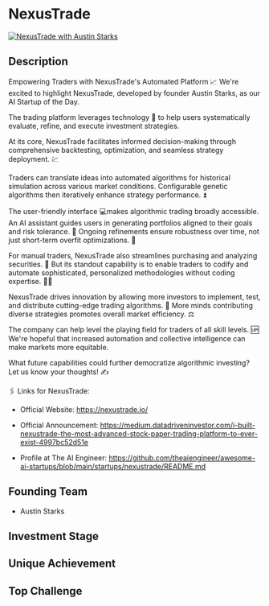 # NexusTrade
[![NexusTrade with Austin Starks](https://img.youtube.com/vi/xNW2ZumgMPE/0.jpg)](https://www.youtube.com/watch?v=xNW2ZumgMPE)

## Description
Empowering Traders with NexusTrade's Automated Platform 📈 We're excited to highlight NexusTrade, developed by founder Austin Starks, as our AI Startup of the Day.

The trading platform leverages technology 🤖 to help users systematically evaluate, refine, and execute investment strategies.

At its core, NexusTrade facilitates informed decision-making through comprehensive backtesting, optimization, and seamless strategy deployment. 💹

Traders can translate ideas into automated algorithms for historical simulation across various market conditions.️ Configurable genetic algorithms then iteratively enhance strategy performance. ⏫

The user-friendly interface 💻makes algorithmic trading broadly accessible. An AI assistant guides users in generating portfolios aligned to their goals and risk tolerance. 🎯 Ongoing refinements ensure robustness over time, not just short-term overfit optimizations. 🔁

For manual traders, NexusTrade also streamlines purchasing and analyzing securities. 📃 But its standout capability is to enable traders to codify and automate sophisticated, personalized methodologies without coding expertise. 👷‍♀️

NexusTrade drives innovation by allowing more investors to implement, test, and distribute cutting-edge trading algorithms. 🧪 More minds contributing diverse strategies promotes overall market efficiency. ⚖️

The company can help level the playing field for traders of all skill levels. 🆙 We're hopeful that increased automation and collective intelligence can make markets more equitable.

What future capabilities could further democratize algorithmic investing? Let us know your thoughts! ✍️

🖇️ Links for NexusTrade:

* Official Website: https://nexustrade.io/

* Official Announcement: https://medium.datadriveninvestor.com/i-built-nexustrade-the-most-advanced-stock-paper-trading-platform-to-ever-exist-4997bc52d51e

* Profile at The AI Engineer: https://github.com/theaiengineer/awesome-ai-startups/blob/main/startups/nexustrade/README.md

## Founding Team
- Austin Starks

## Investment Stage
## Unique Achievement
## Top Challenge
